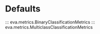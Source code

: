 # Defaults

::: eva.metrics.BinaryClassificationMetrics
::: eva.metrics.MulticlassClassificationMetrics